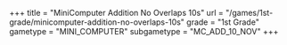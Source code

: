 +++
title = "MiniComputer Addition No Overlaps 10s"
url = "/games/1st-grade/minicomputer-addition-no-overlaps-10s"
grade = "1st Grade"
gametype = "MINI_COMPUTER"
subgametype = "MC_ADD_10_NOV"
+++